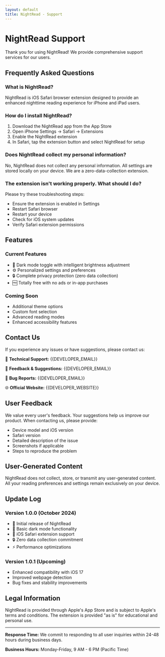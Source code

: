 ```yaml
---
layout: default
title: NightRead - Support
---
```


# NightRead Support

Thank you for using NightRead! We provide comprehensive support services for our users.

## Frequently Asked Questions

### What is NightRead?
NightRead is iOS Safari browser extension designed to provide an enhanced nighttime reading experience for iPhone and iPad users.

### How do I install NightRead?
1. Download the NightRead app from the App Store
2. Open iPhone Settings → Safari → Extensions
3. Enable the NightRead extension
4. In Safari, tap the extension button and select NightRead for setup

### Does NightRead collect my personal information?
No, NightRead does not collect any personal information. All settings are stored locally on your device. We are a zero-data-collection extension.

### The extension isn't working properly. What should I do?
Please try these troubleshooting steps:
- Ensure the extension is enabled in Settings
- Restart Safari browser
- Restart your device
- Check for iOS system updates
- Verify Safari extension permissions

## Features

### Current Features
- 🌙 Dark mode toggle with intelligent brightness adjustment
- ⚙️ Personalized settings and preferences
- 🔒 Complete privacy protection (zero data collection)
- 🆓 Totally free with no ads or in-app purchases

### Coming Soon
- Additional theme options
- Custom font selection
- Advanced reading modes
- Enhanced accessibility features

## Contact Us

If you experience any issues or have suggestions, please contact us:

📧 **Technical Support:** {{DEVELOPER_EMAIL}}

💬 **Feedback & Suggestions:** {{DEVELOPER_EMAIL}}

🐛 **Bug Reports:** {{DEVELOPER_EMAIL}}

🌐 **Official Website:** {{DEVELOPER_WEBSITE}}

## User Feedback

We value every user's feedback. Your suggestions help us improve our product. When contacting us, please provide:

- Device model and iOS version
- Safari version
- Detailed description of the issue
- Screenshots if applicable
- Steps to reproduce the problem

## User-Generated Content

NightRead does not collect, store, or transmit any user-generated content. All your reading preferences and settings remain exclusively on your device.

## Update Log

### Version 1.0.0 (October 2024)
- 🎉 Initial release of NightRead
- 🌙 Basic dark mode functionality
- 📱 iOS Safari extension support
- 🔒 Zero data collection commitment
- ⚡ Performance optimizations

### Version 1.0.1 (Upcoming)
- Enhanced compatibility with iOS 17
- Improved webpage detection
- Bug fixes and stability improvements

## Legal Information

NightRead is provided through Apple's App Store and is subject to Apple's terms and conditions. The extension is provided "as is" for educational and personal use.

---

**Response Time:** We commit to responding to all user inquiries within 24-48 hours during business days.

**Business Hours:** Monday-Friday, 9 AM - 6 PM (Pacific Time)